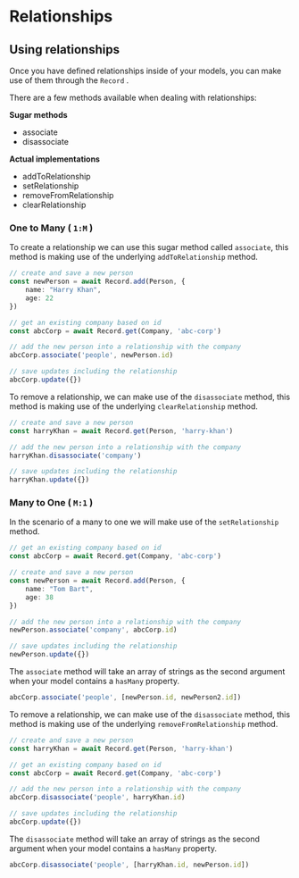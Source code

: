 # Relationships

## Using relationships
Once you have defined relationships inside of your models, you can make use of them through the `Record` .

There are a few methods available when dealing with relationships:

**Sugar methods**
- associate
- disassociate

**Actual implementations**
- addToRelationship
- setRelationship
- removeFromRelationship
- clearRelationship

### One to Many ( `1:M` )

To create a relationship we can use this sugar method called `associate`, this method is making use of the underlying `addToRelationship` method.

```ts
// create and save a new person
const newPerson = await Record.add(Person, {
	name: "Harry Khan",
	age: 22
})

// get an existing company based on id
const abcCorp = await Record.get(Company, 'abc-corp')

// add the new person into a relationship with the company
abcCorp.associate('people', newPerson.id)

// save updates including the relationship
abcCorp.update({})
```

To remove a relationship, we can make use of the `disassociate` method, this method is making use of the underlying `clearRelationship` method.

```ts
// create and save a new person
const harryKhan = await Record.get(Person, 'harry-khan')

// add the new person into a relationship with the company
harryKhan.disassociate('company')

// save updates including the relationship
harryKhan.update({})
```

### Many to One ( `M:1` )

In the scenario of a many to one we will make use of the `setRelationship` method.

```ts
// get an existing company based on id
const abcCorp = await Record.get(Company, 'abc-corp')

// create and save a new person
const newPerson = await Record.add(Person, {
	name: "Tom Bart",
	age: 38
})

// add the new person into a relationship with the company
newPerson.associate('company', abcCorp.id)

// save updates including the relationship
newPerson.update({})
```

The `associate` method will take an array of strings as the second argument when your model contains a `hasMany` property.

```ts
abcCorp.associate('people', [newPerson.id, newPerson2.id])
```

To remove a relationship, we can make use of the `disassociate` method, this method is making use of the underlying `removeFromRelationship` method.

```ts
// create and save a new person
const harryKhan = await Record.get(Person, 'harry-khan')

// get an existing company based on id
const abcCorp = await Record.get(Company, 'abc-corp')

// add the new person into a relationship with the company
abcCorp.disassociate('people', harryKhan.id)

// save updates including the relationship
abcCorp.update({})
```

The `disassociate` method will take an array of strings as the second argument when your model contains a `hasMany` property.

```ts
abcCorp.disassociate('people', [harryKhan.id, newPerson.id])
```

